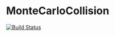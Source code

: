 # MonteCarloCollision

[![Build Status](https://github.com/ChristianABusch/MonteCarloCollision.jl/actions/workflows/CI.yml/badge.svg?branch=main)](https://github.com/ChristianABusch/MonteCarloCollision.jl/actions/workflows/CI.yml?query=branch%3Amain)
